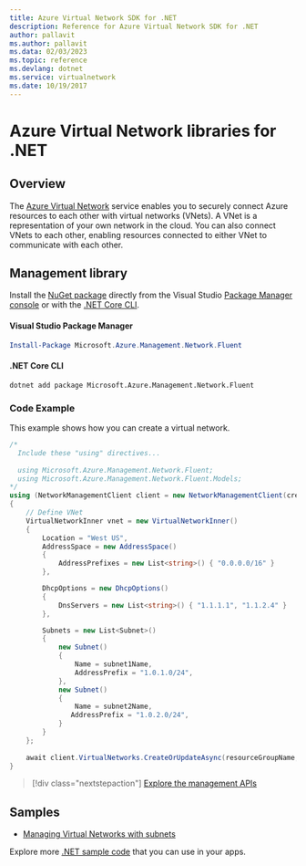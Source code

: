 ```yaml
---
title: Azure Virtual Network SDK for .NET
description: Reference for Azure Virtual Network SDK for .NET
author: pallavit
ms.author: pallavit
ms.data: 02/03/2023
ms.topic: reference
ms.devlang: dotnet
ms.service: virtualnetwork
ms.date: 10/19/2017
---
```

# Azure Virtual Network libraries for .NET

## Overview
The [Azure Virtual Network](/azure/virtual-network/virtual-networks-overview) service enables you to securely connect Azure resources to each other with virtual networks (VNets). A VNet is a representation of your own network in the cloud. You can also connect VNets to each other, enabling resources connected to either VNet to communicate with each other. 

## Management library

Install the [NuGet package](https://www.nuget.org/packages/Microsoft.Azure.Management.Network.Fluent) directly from the Visual Studio [Package Manager console][PackageManager] or with the [.NET Core CLI][DotNetCLI].

#### Visual Studio Package Manager

```powershell
Install-Package Microsoft.Azure.Management.Network.Fluent
```

#### .NET Core CLI

```dotnetcli
dotnet add package Microsoft.Azure.Management.Network.Fluent
```

### Code Example

This example shows how you can create a virtual network.

```csharp
/* 
  Include these "using" directives...
  
  using Microsoft.Azure.Management.Network.Fluent;
  using Microsoft.Azure.Management.Network.Fluent.Models;
*/
using (NetworkManagementClient client = new NetworkManagementClient(credentials))
{
    // Define VNet
    VirtualNetworkInner vnet = new VirtualNetworkInner()
    {
        Location = "West US",
        AddressSpace = new AddressSpace()
        {
            AddressPrefixes = new List<string>() { "0.0.0.0/16" }
        },

        DhcpOptions = new DhcpOptions()
        {
            DnsServers = new List<string>() { "1.1.1.1", "1.1.2.4" }
        },

        Subnets = new List<Subnet>()
        {
            new Subnet()
            {
                Name = subnet1Name,
                AddressPrefix = "1.0.1.0/24",
            },
            new Subnet()
            {
                Name = subnet2Name,
               AddressPrefix = "1.0.2.0/24",
            }
        }
    };
    
    await client.VirtualNetworks.CreateOrUpdateAsync(resourceGroupName, vNetName, vnet);
}

```

> [!div class="nextstepaction"]
> [Explore the management APIs](/dotnet/api/overview/azure/network/management)

## Samples
- [Managing Virtual Networks with subnets](https://github.com/Azure-Samples/network-dotnet-manage-virtual-network)

Explore more [.NET sample code](https://azure.microsoft.com/resources/samples/?platform=dotnet) that you can use in your apps.


[PackageManager]: https://docs.microsoft.com/nuget/tools/package-manager-console 
[DotNetCLI]: https://docs.microsoft.com/dotnet/core/tools/dotnet-add-package